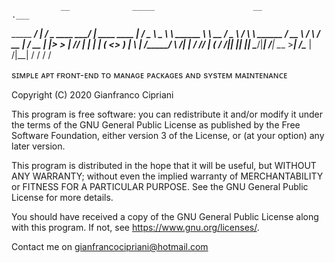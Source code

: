                __              _____                      __                               .___
_____  _______/  |_          _/ ____\______  ____   _____/  |_            ____   ____    __| _/
\__  \ \____ \   __\  ______ \   __\\_  __ \/  _ \ /    \   __\  ______ _/ __ \ /    \  / __ | 
 / __ \|  |_> >  |   /_____/  |  |   |  | \(  <_> )   |  \  |   /_____/ \  ___/|   |  \/ /_/ | 
(____  /   __/|__|            |__|   |__|   \____/|___|  /__|            \___  >___|  /\____ | 
     \/|__|                                            \/                    \/     \/      \/ 

sɪᴍᴘʟᴇ ᴀᴘᴛ ғʀᴏɴᴛ-ᴇɴᴅ ᴛᴏ ᴍᴀɴᴀɢᴇ ᴘᴀᴄᴋᴀɢᴇs ᴀɴᴅ sʏsᴛᴇᴍ ᴍᴀɪɴᴛᴇɴᴀɴᴄᴇ


Copyright (C) 2020  Gianfranco Cipriani

This program is free software: you can redistribute it and/or modify
it under the terms of the GNU General Public License as published by
the Free Software Foundation, either version 3 of the License, or
(at your option) any later version.

This program is distributed in the hope that it will be useful,
but WITHOUT ANY WARRANTY; without even the implied warranty of
MERCHANTABILITY or FITNESS FOR A PARTICULAR PURPOSE.  See the
GNU General Public License for more details.

You should have received a copy of the GNU General Public License
along with this program.  If not, see <https://www.gnu.org/licenses/>.

Contact me on <gianfrancocipriani@hotmail.com>

